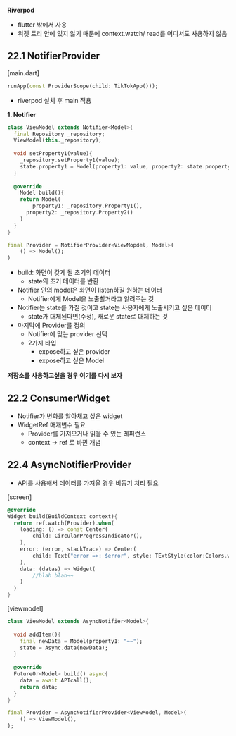 **Riverpod**

- flutter 밖에서 사용
- 위젯 트리 안에 있지 않기 때문에 context.watch/ read를 어디서도 사용하지 않음

## 22.1 NotifierProvider

[main.dart]

```dart
runApp(const ProviderScope(child: TikTokApp()));
```

- riverpod 설치 후 main 적용

**1. Notifier**

```dart
class ViewModel extends Notifier<Model>{
  final Repository _repository;
  ViewModel(this._repository);
  
  void setProperty1(value){
    _repository.setProperty1(value);
    state.property1 = Model(property1: value, property2: state.property2)
  }
  
  @override
	Model build(){
    return Model(
    	property1: _repository.Property1(),
      property2: _repository.Property2()
    )
  }
}

final Provider = NotifierProvider<ViewMopdel, Model>(
	() => Model();
)
```

- build: 화면이 갖게 될 초기의 데이터
  - state의 초기 데이터를 반환
- Notifier 안의 model은 화면이 listen하길 원하는 데이터
  - Notifier에게 Model을 노출할거라고 알려주는 것
- Notifier는 state를 가질 것이고 state는 사용자에게 노출시키고 싶은 데이터
  - state가 대체된다면(수정), 새로운 state로 대체하는 것
- 마지막에 Provider를 정의
  - Notifier에 맞는 provider 선택
  - 2가지 타입
    - expose하고 싶은 provider
    - expose하고 싶은 Model

**저장소를 사용하고싶을 경우 여기를 다시 보자**

## 22.2 ConsumerWidget 

- Notifier가 변화를 알아채고 싶은 widget
- WidgetRef 매개변수 필요
  - Provider를 가져오거나 읽을 수 있는 레퍼런스
  - context -> ref 로 바뀐 개념

## 22.4 AsyncNotifierProvider

- API를 사용해서 데이터를 가져올 경우 비동기 처리 필요

[screen]

```dart
@override
Widget build(BuildContext context){
  return ref.watch(Provider).when(
  	loading: () => const Center(
    	child: CircularProgressIndicator(),
    ),
    error: (error, stackTrace) => Center(
    	child: Text("error =>: $error", style: TExtStyle(color:Colors.white,),),
    ),
    data: (datas) => Widget(
    	//blah blah~~
    )
  )
}
```

[viewmodel]

```dart
class ViewModel extends AsyncNotifier<Model>{
  
  void addItem(){
    final newData = Model(property1: "~~");
    state = Async.data(newData);
  }
  
  @override
  FutureOr<Model> build() async{
    data = await APIcall();
    return data;
  }
}

final Provider = AsyncNotifierProvider<ViewModel, Model>(
	() => ViewModel(),
);
```



